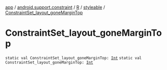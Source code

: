 [app](../../../index.md) / [android.support.constraint](../../index.md) / [R](../index.md) / [styleable](index.md) / [ConstraintSet_layout_goneMarginTop](./-constraint-set_layout_gone-margin-top.md)

# ConstraintSet_layout_goneMarginTop

`static val ConstraintSet_layout_goneMarginTop: `[`Int`](https://kotlinlang.org/api/latest/jvm/stdlib/kotlin/-int/index.html)
`static val ConstraintSet_layout_goneMarginTop: `[`Int`](https://kotlinlang.org/api/latest/jvm/stdlib/kotlin/-int/index.html)